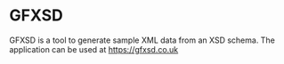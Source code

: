 # GFXSD
GFXSD is a tool to generate sample XML data from an XSD schema. The application can be used at https://gfxsd.co.uk
